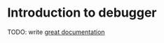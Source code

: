 # Introduction to debugger

TODO: write [great documentation](http://jacobian.org/writing/what-to-write/)
